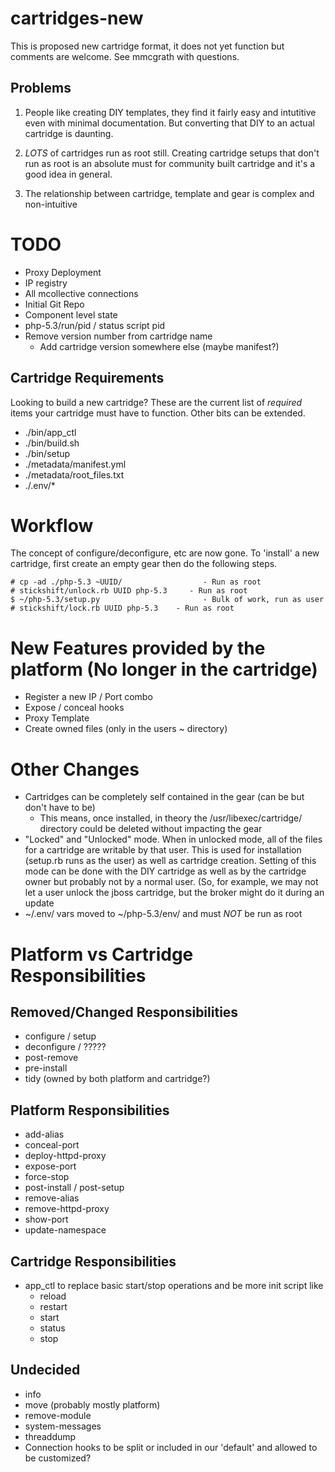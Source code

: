 cartridges-new
==============
This is proposed new cartridge format, it does not yet function but comments
are welcome.  See mmcgrath with questions.


Problems
--------
1. People like creating DIY templates, they find it fairly easy and
intutitive even with minimal documentation.  But converting that DIY to an
actual cartridge is daunting.

2.  _LOTS_ of cartridges run as root still.  Creating cartridge setups
that don't run as root is an absolute must for community built cartridge and
it's a good idea in general.

3. The relationship between cartridge, template and gear is complex and non-intuitive

TODO
====

- Proxy Deployment
- IP registry
- All mcollective connections
- Initial Git Repo
- Component level state
- php-5.3/run/pid / status script pid
- Remove version number from cartridge name
  - Add cartridge version somewhere else (maybe manifest?)

Cartridge Requirements
----------------------

Looking to build a new cartridge?  These are the current list of *required*
items your cartridge must have to function.  Other bits can be extended.

- ./bin/app_ctl
- ./bin/build.sh
- ./bin/setup
- ./metadata/manifest.yml
- ./metadata/root_files.txt
- ./.env/*

Workflow
========

The concept of configure/deconfigure, etc are now gone.  To 'install' a new
cartridge, first create an empty gear then do the following steps.

    # cp -ad ./php-5.3 ~UUID/                  - Run as root
    # stickshift/unlock.rb UUID php-5.3     - Run as root
    $ ~/php-5.3/setup.py                       - Bulk of work, run as user
    # stickshift/lock.rb UUID php-5.3    - Run as root


New Features provided by the platform (No longer in the cartridge)
==================================================================
- Register a new IP / Port combo
- Expose / conceal hooks
- Proxy Template
- Create owned files (only in the users ~ directory)

Other Changes
=============
- Cartridges can be completely self contained in the gear (can be but don't have to be)
   - This means, once installed, in theory the /usr/libexec/cartridge/ 
     directory could be deleted without impacting the gear
- "Locked" and "Unlocked" mode.  When in unlocked mode, all of the files for a cartridge
    are writable by that user.  This is used for installation (setup.rb runs as the user)
    as well as cartridge creation.  Setting of this mode can be done with the DIY cartridge
    as well as by the cartridge owner but probably not by a normal user.  (So, for example,
    we may not let a user unlock the jboss cartridge, but the broker might do it during an
    update
- ~/.env/ vars moved to ~/php-5.3/env/ and must *NOT* be run as root

Platform vs Cartridge Responsibilities
======================================

Removed/Changed Responsibilities
--------------------------------
- configure / setup
- deconfigure / ?????
- post-remove
- pre-install
- tidy (owned by both platform and cartridge?)


Platform Responsibilities
-------------------------
- add-alias
- conceal-port
- deploy-httpd-proxy
- expose-port
- force-stop
- post-install / post-setup
- remove-alias
- remove-httpd-proxy
- show-port
- update-namespace

Cartridge Responsibilities
--------------------------
- app_ctl to replace basic start/stop operations and be more init script like
  - reload
  - restart
  - start
  - status
  - stop

Undecided
---------
- info
- move (probably mostly platform)
- remove-module
- system-messages
- threaddump
- Connection hooks to be split or included in our 'default' and allowed to be customized?


